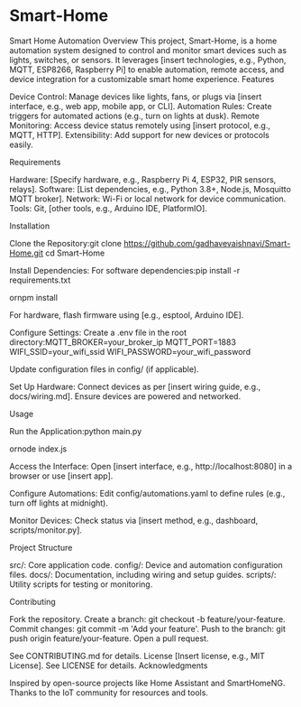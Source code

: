 # Smart-Home
Smart Home Automation
Overview
This project, Smart-Home, is a home automation system designed to control and monitor smart devices such as lights, switches, or sensors. It leverages [insert technologies, e.g., Python, MQTT, ESP8266, Raspberry Pi] to enable automation, remote access, and device integration for a customizable smart home experience.
Features

Device Control: Manage devices like lights, fans, or plugs via [insert interface, e.g., web app, mobile app, or CLI].
Automation Rules: Create triggers for automated actions (e.g., turn on lights at dusk).
Remote Monitoring: Access device status remotely using [insert protocol, e.g., MQTT, HTTP].
Extensibility: Add support for new devices or protocols easily.

Requirements

Hardware: [Specify hardware, e.g., Raspberry Pi 4, ESP32, PIR sensors, relays].
Software: [List dependencies, e.g., Python 3.8+, Node.js, Mosquitto MQTT broker].
Network: Wi-Fi or local network for device communication.
Tools: Git, [other tools, e.g., Arduino IDE, PlatformIO].

Installation

Clone the Repository:git clone https://github.com/gadhavevaishnavi/Smart-Home.git
cd Smart-Home


Install Dependencies:
For software dependencies:pip install -r requirements.txt

ornpm install


For hardware, flash firmware using [e.g., esptool, Arduino IDE].


Configure Settings:
Create a .env file in the root directory:MQTT_BROKER=your_broker_ip
MQTT_PORT=1883
WIFI_SSID=your_wifi_ssid
WIFI_PASSWORD=your_wifi_password


Update configuration files in config/ (if applicable).


Set Up Hardware:
Connect devices as per [insert wiring guide, e.g., docs/wiring.md].
Ensure devices are powered and networked.



Usage

Run the Application:python main.py

ornode index.js


Access the Interface:
Open [insert interface, e.g., http://localhost:8080] in a browser or use [insert app].


Configure Automations:
Edit config/automations.yaml to define rules (e.g., turn off lights at midnight).


Monitor Devices:
Check status via [insert method, e.g., dashboard, scripts/monitor.py].



Project Structure

src/: Core application code.
config/: Device and automation configuration files.
docs/: Documentation, including wiring and setup guides.
scripts/: Utility scripts for testing or monitoring.

Contributing

Fork the repository.
Create a branch: git checkout -b feature/your-feature.
Commit changes: git commit -m 'Add your feature'.
Push to the branch: git push origin feature/your-feature.
Open a pull request.

See CONTRIBUTING.md for details.
License
[Insert license, e.g., MIT License]. See LICENSE for details.
Acknowledgments

Inspired by open-source projects like Home Assistant and SmartHomeNG.
Thanks to the IoT community for resources and tools.
